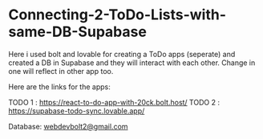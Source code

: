 # Connecting-2-ToDo-Lists-with-same-DB-Supabase
Here i used bolt and lovable for creating a ToDo apps (seperate) and created a DB in Supabase and they will interact with each other. Change in one will reflect in other app too.

Here are the links for the apps:

TODO 1 : https://react-to-do-app-with-20ck.bolt.host/
TODO 2 : https://supabase-todo-sync.lovable.app/

Database: webdevbolt2@gmail.com
